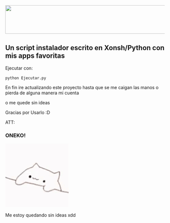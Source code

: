 
<img src="https://github.com/Tom5521/Arch-Instalator/blob/82a018a5782176ac5651a37ca8ecf1f9c86f6d6c/dev_Archives/Arch-Instalator-DEV.png" width="1180" height="90" />

## Un script instalador escrito en Xonsh/Python con mis apps favoritas

Ejecutar con:
```
python Ejecutar.py
```

En fin ire actualizando este proyecto hasta que se me caigan las manos o pierda de alguna manera mi cuenta

o me quede sin ideas 



Gracias por Usarlo :D


ATT:
### ONEKO!

<img src="https://github.com/Tom5521/Tom5521/blob/7b38d1501ba08da3475abfe4e0213d059445f33a/gato-BOOM.gif" width="200" height="200" />



Me estoy quedando sin ideas xdd

